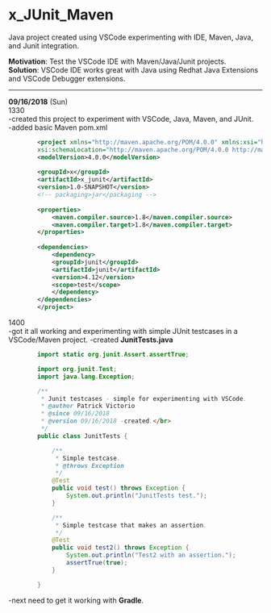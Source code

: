 # x_JUnit_Maven
Java project created using VSCode experimenting with IDE, Maven, Java, and Junit integration.

**Motivation**: Test the VSCode IDE with Maven/Java/Junit projects.  
**Solution**: VSCode IDE works great with Java using Redhat Java Extensions and VSCode Debugger extensions.  

---
**09/16/2018** (Sun)  
1330  
-created this project to experiment with VSCode, Java, Maven, and JUnit.  
-added basic Maven pom.xml  
```xml
        <project xmlns="http://maven.apache.org/POM/4.0.0" xmlns:xsi="http://www.w3.org/2001/XMLSchema-instance"
        xsi:schemaLocation="http://maven.apache.org/POM/4.0.0 http://maven.apache.org/xsd/maven-4.0.0.xsd">
        <modelVersion>4.0.0</modelVersion>
        
        <groupId>x</groupId>
        <artifactId>x_junit</artifactId>
        <version>1.0-SNAPSHOT</version>
        <!-- packaging>jar</packaging -->
        
        <properties>
            <maven.compiler.source>1.8</maven.compiler.source>
            <maven.compiler.target>1.8</maven.compiler.target>
        </properties>
        
        <dependencies>
            <dependency>
            <groupId>junit</groupId>
            <artifactId>junit</artifactId>
            <version>4.12</version>
            <scope>test</scope>
            </dependency>
        </dependencies>
        </project>
```
1400  
-got it all working and experimenting with simple JUnit testcases in a VSCode/Maven project.
-created **JunitTests.java**
```java
        import static org.junit.Assert.assertTrue;

        import org.junit.Test;
        import java.lang.Exception;

        /**
         * Junit testcases - simple for experimenting with VSCode.
         * @author Patrick Victorio
         * @since 09/16/2018
         * @version 09/16/2018 -created.</br>
         */
        public class JunitTests {

            /**
             * Simple testcase.
             * @throws Exception
             */
            @Test
            public void test() throws Exception {
                System.out.println("JunitTests test.");
            }

            /**
             * Simple testcase that makes an assertion.
             */
            @Test
            public void test2() throws Exception {
                System.out.println("Test2 with an assertion.");
                assertTrue(true);
            }

        }
```
-next need to get it working with **Gradle**.  

